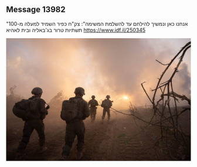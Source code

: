 ## Message 13982

"אנחנו כאן ונמשיך להילחם עד להשלמת המשימה":
צק"ח כפיר השמיד למעלה מ-100 תשתיות טרור בג'באליה ובית לאהיא
https://www.idf.il/250345

![Photo](13982/13982_photo.jpg)
